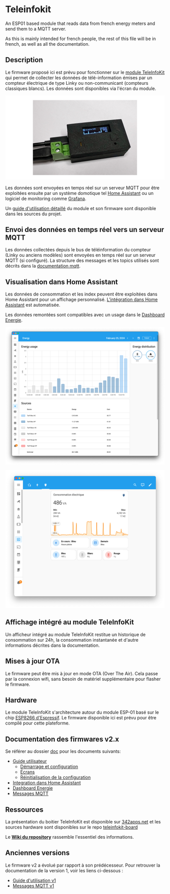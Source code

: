 # Teleinfokit

An ESP01 based module that reads data from french energy meters and send them to a MQTT server. 

As this is mainly intended for french people, the rest of this file will be in french, as well as all the documentation.

## Description

Le firmware proposé ici est prévu pour fonctionner sur le [module TeleInfoKit](https://342apps.net) qui permet de collecter les données de télé-information émises par un compteur électrique de type Linky ou non-communicant (compteurs classiques blancs). Les données sont disponibles via l'écran du module.

![teleinfokit](./doc/img/teleinfokit_01_screen_wide.png)

Les données sont envoyées en temps réel sur un serveur MQTT pour être exploitées ensuite par un système domotique tel [Home Assistant](https://www.home-assistant.io/) ou un logiciel de monitoring comme [Grafana](https://www.home-assistant.io/).

Un [guide d'utilisation détaillé](./doc/user-guide.md) du module et son firmware sont disponible dans les sources du projet.

## Envoi des données en temps réel vers un serveur MQTT

Les données collectées depuis le bus de téléinformation du compteur (Linky ou anciens modèles) sont envoyées en temps réel sur un serveur MQTT (si configuré). La structure des messages et les topics utilisés sont décrits dans la [documentation mqtt](./doc/mqtt.md).

## Visualisation dans Home Assistant

Les données de consommation et les index peuvent être exploitées dans Home Assistant pour un affichage personnalisé. [L'intégration dans Home Assistant](./doc/configuration-ha.md) est automatisée.

Les données remontées sont compatibles avec un usage dans le [Dashboard Energie](./doc/dashboard-energy.md).

![index](./doc/img/energy-dashboard.png)

![graphe](./doc/img/graph-power.png)

## Affichage intégré au module TeleInfoKit

Un afficheur intégré au module TeleInfoKit restitue un historique de consommation sur 24h, la consommation instantanée et d'autre informations décrites dans la documentation.

## Mises à jour OTA

Le firmware peut être mis à jour en mode OTA (Over The Air). Cela passe par la connexion wifi, sans besoin de matériel supplémentaire pour flasher le firmware.

## Hardware

Le module TeleInfoKit s'architecture autour du module ESP-01 basé sur le chip [ESP8266 d'Espressif](https://www.espressif.com/en/products/socs/esp8266). Le firmware disponible ici est prévu pour être compilé pour cette plateforme.

## Documentation des firmwares v2.x

Se référer au dossier [doc](/doc) pour les documents suivants:

* [Guide utilisateur](./doc/user-guide.md)
  * [Démarrage et configuration](./doc/user-guide.md#démarrage-et-configuration)
  * [Écrans](./doc/user-guide.md#écrans)
  * [Réinitialisation de la configuration](./doc/user-guide.md#réinitialisation-de-la-configuration-factory-reset)
* [Integration dans Home Assistant](./doc/configuration-ha.md)
* [Dashboard Energie](./doc/dashboard-energy.md)
* [Messages MQTT](./doc/mqtt.md)

## Ressources

La présentation du boitier TeleInfoKit est disponible sur [342apps.net](https://342apps.net) et les sources hardware sont disponibles sur le repo [teleinfokit-board](https://github.com/342apps/teleinfokit-board)

Le **[Wiki du repository](https://github.com/342apps/teleinfokit/wiki)** rassemble l'essentiel des informations.

## Anciennes versions

Le firmware v2 a évolué par rapport à son prédécesseur. Pour retrouver la documentation de la version 1, voir les liens ci-dessous :

- [Guide d'utilisation v1](./doc/user-guide_v1.x.md)
- [Messages MQTT v1](./doc/mqtt_v1.md)